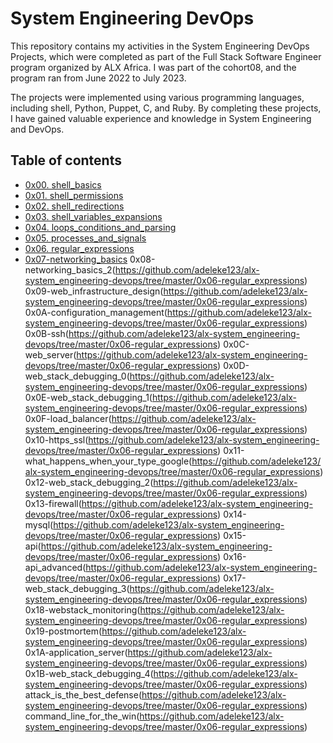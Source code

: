 # System Engineering DevOps

This repository contains my activities in the System Engineering DevOps Projects, which were completed as part of the Full Stack Software Engineer program organized by ALX Africa. I was part of the cohort08, and the program ran from June 2022 to July 2023.

The projects were implemented using various programming languages, including shell, Python, Puppet, C, and Ruby. By completing these projects, I have gained valuable experience and knowledge in System Engineering and DevOps.


## Table of contents

* [0x00. shell_basics](https://github.com/adeleke123/alx-system_engineering-devops/tree/master/0x00-shell_basics)
* [0x01. shell_permissions](https://github.com/adeleke123/alx-system_engineering-devops/tree/master/0x01-shell_permissions)
* [0x02. shell_redirections](https://github.com/adeleke123/alx-system_engineering-devops/tree/master/0x02-shell_redirections)
* [0x03. shell_variables_expansions](https://github.com/adeleke123/alx-system_engineering-devops/tree/master/0x03-shell_variables_expansions)
* [0x04. loops_conditions_and_parsing](https://github.com/adeleke123/alx-system_engineering-devops/tree/master/0x04-loops_conditions_and_parsing)
* [0x05. processes_and_signals](https://github.com/adeleke123/alx-system_engineering-devops/tree/master/0x05-processes_and_signals)
* [0x06. regular_expressions](https://github.com/adeleke123/alx-system_engineering-devops/tree/master/0x06-regular_expressions)
* [0x07-networking_basics](https://github.com/adeleke123/alx-system_engineering-devops/tree/master/0x06-regular_expressions)
0x08-networking_basics_2(https://github.com/adeleke123/alx-system_engineering-devops/tree/master/0x06-regular_expressions)
0x09-web_infrastructure_design(https://github.com/adeleke123/alx-system_engineering-devops/tree/master/0x06-regular_expressions)
0x0A-configuration_management(https://github.com/adeleke123/alx-system_engineering-devops/tree/master/0x06-regular_expressions)
0x0B-ssh(https://github.com/adeleke123/alx-system_engineering-devops/tree/master/0x06-regular_expressions)
0x0C-web_server(https://github.com/adeleke123/alx-system_engineering-devops/tree/master/0x06-regular_expressions)
0x0D-web_stack_debugging_0(https://github.com/adeleke123/alx-system_engineering-devops/tree/master/0x06-regular_expressions)
0x0E-web_stack_debugging_1(https://github.com/adeleke123/alx-system_engineering-devops/tree/master/0x06-regular_expressions)
0x0F-load_balancer(https://github.com/adeleke123/alx-system_engineering-devops/tree/master/0x06-regular_expressions)
0x10-https_ssl(https://github.com/adeleke123/alx-system_engineering-devops/tree/master/0x06-regular_expressions)
0x11-what_happens_when_your_type_google(https://github.com/adeleke123/alx-system_engineering-devops/tree/master/0x06-regular_expressions)
0x12-web_stack_debugging_2(https://github.com/adeleke123/alx-system_engineering-devops/tree/master/0x06-regular_expressions)
0x13-firewall(https://github.com/adeleke123/alx-system_engineering-devops/tree/master/0x06-regular_expressions)
0x14-mysql(https://github.com/adeleke123/alx-system_engineering-devops/tree/master/0x06-regular_expressions)
0x15-api(https://github.com/adeleke123/alx-system_engineering-devops/tree/master/0x06-regular_expressions)
0x16-api_advanced(https://github.com/adeleke123/alx-system_engineering-devops/tree/master/0x06-regular_expressions)
0x17-web_stack_debugging_3(https://github.com/adeleke123/alx-system_engineering-devops/tree/master/0x06-regular_expressions)
0x18-webstack_monitoring(https://github.com/adeleke123/alx-system_engineering-devops/tree/master/0x06-regular_expressions)
0x19-postmortem(https://github.com/adeleke123/alx-system_engineering-devops/tree/master/0x06-regular_expressions)
0x1A-application_server(https://github.com/adeleke123/alx-system_engineering-devops/tree/master/0x06-regular_expressions)
0x1B-web_stack_debugging_4(https://github.com/adeleke123/alx-system_engineering-devops/tree/master/0x06-regular_expressions)
attack_is_the_best_defense(https://github.com/adeleke123/alx-system_engineering-devops/tree/master/0x06-regular_expressions)
command_line_for_the_win(https://github.com/adeleke123/alx-system_engineering-devops/tree/master/0x06-regular_expressions)
